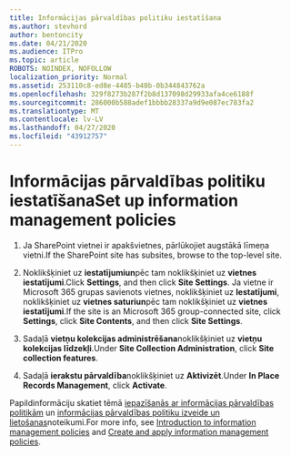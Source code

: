 ```yaml
---
title: Informācijas pārvaldības politiku iestatīšana
ms.author: stevhord
author: bentoncity
ms.date: 04/21/2020
ms.audience: ITPro
ms.topic: article
ROBOTS: NOINDEX, NOFOLLOW
localization_priority: Normal
ms.assetid: 253110c8-ed8e-4485-b40b-0b344843762a
ms.openlocfilehash: 329f8273b287f2b8d137098d29933afa4ce6188f
ms.sourcegitcommit: 286000b588adef1bbbb28337a9d9e087ec783fa2
ms.translationtype: MT
ms.contentlocale: lv-LV
ms.lasthandoff: 04/27/2020
ms.locfileid: "43912757"
---
```

# <a name="set-up-information-management-policies"></a><span data-ttu-id="e9967-102">Informācijas pārvaldības politiku iestatīšana</span><span class="sxs-lookup"><span data-stu-id="e9967-102">Set up information management policies</span></span>

1. <span data-ttu-id="e9967-103">Ja SharePoint vietnei ir apakšvietnes, pārlūkojiet augstākā līmeņa vietni.</span><span class="sxs-lookup"><span data-stu-id="e9967-103">If the SharePoint site has subsites, browse to the top-level site.</span></span>
    
2. <span data-ttu-id="e9967-104">Noklikšķiniet uz **iestatījumiun**pēc tam noklikšķiniet uz **vietnes iestatījumi**.</span><span class="sxs-lookup"><span data-stu-id="e9967-104">Click **Settings**, and then click **Site Settings**.</span></span> <span data-ttu-id="e9967-105">Ja vietne ir Microsoft 365 grupas savienots vietnes, noklikšķiniet uz **Iestatījumi**, noklikšķiniet uz **vietnes saturiun**pēc tam noklikšķiniet uz **vietnes iestatījumi**.</span><span class="sxs-lookup"><span data-stu-id="e9967-105">If the site is an Microsoft 365 group-connected site, click **Settings**, click **Site Contents**, and then click **Site Settings**.</span></span>
    
3. <span data-ttu-id="e9967-106">Sadaļā **vietņu kolekcijas administrēšana**noklikšķiniet uz **vietņu kolekcijas līdzekļi**.</span><span class="sxs-lookup"><span data-stu-id="e9967-106">Under **Site Collection Administration**, click **Site collection features**.</span></span>
    
4. <span data-ttu-id="e9967-107">Sadaļā **ierakstu pārvaldība**noklikšķiniet uz **Aktivizēt**.</span><span class="sxs-lookup"><span data-stu-id="e9967-107">Under **In Place Records Management**, click **Activate**.</span></span>
    
<span data-ttu-id="e9967-108">Papildinformāciju skatiet tēmā [iepazīšanās ar informācijas pārvaldības politikām](https://go.microsoft.com/fwlink/?linkid=404239) un [informācijas pārvaldības politiku izveide un lietošanas](https://go.microsoft.com/fwlink/?linkid=2003916)noteikumi.</span><span class="sxs-lookup"><span data-stu-id="e9967-108">For more info, see [Introduction to information management policies](https://go.microsoft.com/fwlink/?linkid=404239) and [Create and apply information management policies](https://go.microsoft.com/fwlink/?linkid=2003916).</span></span>
  

